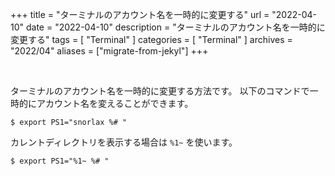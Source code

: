 +++
title =  "ターミナルのアカウント名を一時的に変更する"
url = "2022-04-10"
date = "2022-04-10"
description = "ターミナルのアカウント名を一時的に変更する"
tags = [
  "Terminal"
]
categories = [
  "Terminal"
]
archives = "2022/04"
aliases = ["migrate-from-jekyl"]
+++

<br>

ターミナルのアカウント名を一時的に変更する方法です。
以下のコマンドで一時的にアカウント名を変えることができます。

```
$ export PS1="snorlax %# "
```

カレントディレクトリを表示する場合は `%1~` を使います。

```
$ export PS1="%1~ %# "
```
